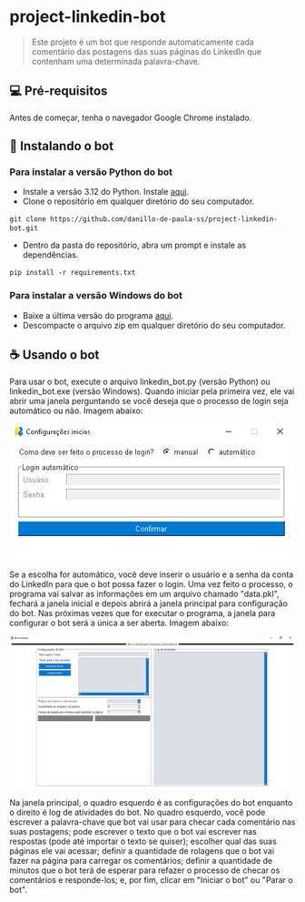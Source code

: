 # project-linkedin-bot
> Este projeto é um bot que responde automaticamente cada comentário das postagens das suas páginas do LinkedIn que contenham uma determinada palavra-chave.

## 💻 Pré-requisitos
Antes de começar, tenha o navegador Google Chrome instalado.

## 🚀 Instalando o bot
### Para instalar a versão Python do bot
- Instale a versão 3.12 do Python. Instale [aqui](https://www.python.org/downloads/release/python-3124/).
- Clone o repositório em qualquer diretório do seu computador.
```
git clone https://github.com/danillo-de-paula-ss/project-linkedin-bot.git
```
- Dentro da pasta do repositório, abra um prompt e instale as dependências.
```
pip install -r requirements.txt
```
### Para instalar a versão Windows do bot
- Baixe a última versão do programa [aqui](https://github.com/danillo-de-paula-ss/project-linkedin-bot/releases).
- Descompacte o arquivo zip em qualquer diretório do seu computador.

## ☕ Usando o bot
Para usar o bot, execute o arquivo linkedin_bot.py (versão Python) ou linkedin_bot.exe (versão Windows).
Quando iniciar pela primeira vez, ele vai abrir uma janela perguntando se você deseja que o processo de login seja automático ou não. Imagem abaixo:

![image](https://github.com/danillo-de-paula-ss/project-linkedin-bot/blob/main/screenshots/initial_settings.png)

Se a escolha for automático, você deve inserir o usuário e a senha da conta do LinkedIn para que o bot possa fazer o login.
Uma vez feito o processo, o programa vai salvar as informações em um arquivo chamado "data.pkl", fechará a janela inicial e depois abrirá a janela principal para configuração do bot.
Nas próximas vezes que for executar o programa, a janela para configurar o bot será a única a ser aberta. Imagem abaixo:

![image](https://github.com/danillo-de-paula-ss/project-linkedin-bot/blob/main/screenshots/main_program.png)

Na janela principal, o quadro esquerdo é as configurações do bot enquanto o direito é log de atividades do bot.
No quadro esquerdo, você pode escrever a palavra-chave que bot vai usar para checar cada comentário nas suas postagens; pode escrever o texto que o bot vai escrever nas respostas (pode até importar o texto se quiser);
escolher qual das suas páginas ele vai acessar; definir a quantidade de rolagens que o bot vai fazer na página para carregar os comentários; definir a quantidade de minutos que o bot terá de esperar para refazer o processo de checar os comentários e responde-los; e, por fim, clicar em "Iniciar o bot" ou "Parar o bot".
